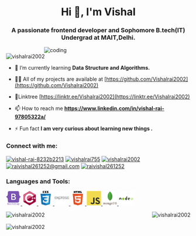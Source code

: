<h1 align="center">Hi 👋, I'm Vishal</h1>
<h3 align="center">A passionate frontend developer and Sophomore B.tech(IT) Undergrad at MAIT,Delhi.</h3>
<img align ="right" alt="coding" width="400" src="https://media.giphy.com/media/qgQUggAC3Pfv687qPC/giphy.gif">
<p align="left"> <img src="https://komarev.com/ghpvc/?username=vishalrai2002&label=Profile%20views&color=0e75b6&style=flat" alt="vishalrai2002" /> </p>

- 🌱 I’m currently learning **Data Structure and Algorithms.**

- 👨‍💻 All of my projects are available at [https://github.com/Vishalrai2002](https://github.com/Vishalrai2002)

- 📝Linktree [https://linktr.ee/Vishalrai2002](https://linktr.ee/Vishalrai2002)

- 📫 How to reach me **https://www.linkedin.com/in/vishal-rai-97805322a/**

- ⚡ Fun fact **I am very curious about learning new things .**

<h3 align="left">Connect with me:</h3>
<p align="left">
<a href="https://linkedin.com/in/vishal-rai-8232b2213" target="blank"><img align="center" src="https://raw.githubusercontent.com/rahuldkjain/github-profile-readme-generator/master/src/images/icons/Social/linked-in-alt.svg" alt="vishal-rai-8232b2213" height="30" width="40" /></a>
<a href="https://instagram.com/vishalrai755" target="blank"><img align="center" src="https://raw.githubusercontent.com/rahuldkjain/github-profile-readme-generator/master/src/images/icons/Social/instagram.svg" alt="vishalrai755" height="30" width="40" /></a>
<a href="https://www.codechef.com/users/vishalrai2002" target="blank"><img align="center" src="https://cdn.jsdelivr.net/npm/simple-icons@3.1.0/icons/codechef.svg" alt="vishalrai2002" height="30" width="40" /></a>
<a href="https://www.hackerrank.com/raivishal261252@gmail.com" target="blank"><img align="center" src="https://raw.githubusercontent.com/rahuldkjain/github-profile-readme-generator/master/src/images/icons/Social/hackerrank.svg" alt="raivishal261252@gmail.com" height="30" width="40" /></a>
<a href="https://codeforces.com/profile/raivishal261252" target="blank"><img align="center" src="https://raw.githubusercontent.com/rahuldkjain/github-profile-readme-generator/master/src/images/icons/Social/codeforces.svg" alt="raivishal261252" height="30" width="40" /></a>
</p>

<h3 align="left">Languages and Tools:</h3>
<p align="left"> <a href="https://getbootstrap.com" target="_blank" rel="noreferrer"> <img src="https://raw.githubusercontent.com/devicons/devicon/master/icons/bootstrap/bootstrap-plain-wordmark.svg" alt="bootstrap" width="40" height="40"/> </a> <a href="https://www.w3schools.com/cpp/" target="_blank" rel="noreferrer"> <img src="https://raw.githubusercontent.com/devicons/devicon/master/icons/cplusplus/cplusplus-original.svg" alt="cplusplus" width="40" height="40"/> </a> <a href="https://www.w3schools.com/css/" target="_blank" rel="noreferrer"> <img src="https://raw.githubusercontent.com/devicons/devicon/master/icons/css3/css3-original-wordmark.svg" alt="css3" width="40" height="40"/> </a> <a href="https://expressjs.com" target="_blank" rel="noreferrer"> <img src="https://raw.githubusercontent.com/devicons/devicon/master/icons/express/express-original-wordmark.svg" alt="express" width="40" height="40"/> </a> <a href="https://www.w3.org/html/" target="_blank" rel="noreferrer"> <img src="https://raw.githubusercontent.com/devicons/devicon/master/icons/html5/html5-original-wordmark.svg" alt="html5" width="40" height="40"/> </a> <a href="https://developer.mozilla.org/en-US/docs/Web/JavaScript" target="_blank" rel="noreferrer"> <img src="https://raw.githubusercontent.com/devicons/devicon/master/icons/javascript/javascript-original.svg" alt="javascript" width="40" height="40"/> </a> <a href="https://www.mongodb.com/" target="_blank" rel="noreferrer"> <img src="https://raw.githubusercontent.com/devicons/devicon/master/icons/mongodb/mongodb-original-wordmark.svg" alt="mongodb" width="40" height="40"/> </a> <a href="https://nodejs.org" target="_blank" rel="noreferrer"> <img src="https://raw.githubusercontent.com/devicons/devicon/master/icons/nodejs/nodejs-original-wordmark.svg" alt="nodejs" width="40" height="40"/> </a> </p>

<p><img align="left" src="https://github-readme-stats.vercel.app/api/top-langs?username=vishalrai2002&show_icons=true&locale=en&layout=compact" alt="vishalrai2002" /></p>

<p>&nbsp;<img align="right" src="https://github-readme-stats.vercel.app/api?username=vishalrai2002&show_icons=true&locale=en" alt="vishalrai2002" /></p>

<p><img align="center" src="https://github-readme-streak-stats.herokuapp.com/?user=vishalrai2002&" alt="vishalrai2002" /></p>
